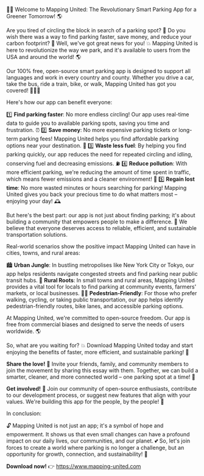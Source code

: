 🚗💥 Welcome to Mapping United: The Revolutionary Smart Parking App for a Greener Tomorrow! 🌎

Are you tired of circling the block in search of a parking spot? 🤯 Do you wish there was a way to find parking faster, save money, and reduce your carbon footprint? 🔋 Well, we've got great news for you! 💥 Mapping United is here to revolutionize the way we park, and it's available to users from the USA and around the world! 🌎

Our 100% free, open-source smart parking app is designed to support all languages and work in every country and county. Whether you drive a car, take the bus, ride a train, bike, or walk, Mapping United has got you covered! 🚌🚂💨

Here's how our app can benefit everyone:

1️⃣ **Find parking faster**: No more endless circling! Our app uses real-time data to guide you to available parking spots, saving you time and frustration. ⏰
2️⃣ **Save money**: No more expensive parking tickets or long-term parking fees! Mapping United helps you find affordable parking options near your destination. 💸
3️⃣ **Waste less fuel**: By helping you find parking quickly, our app reduces the need for repeated circling and idling, conserving fuel and decreasing emissions. ⛽️
4️⃣ **Reduce pollution**: With more efficient parking, we're reducing the amount of time spent in traffic, which means fewer emissions and a cleaner environment! 🌟
5️⃣ **Regain lost time**: No more wasted minutes or hours searching for parking! Mapping United gives you back your precious time to do what matters most – enjoying your day! 🕰️

But here's the best part: our app is not just about finding parking; it's about building a community that empowers people to make a difference. 💪 We believe that everyone deserves access to reliable, efficient, and sustainable transportation solutions.

Real-world scenarios show the positive impact Mapping United can have in cities, towns, and rural areas:

🏙️ **Urban Jungle**: In bustling metropolises like New York City or Tokyo, our app helps residents navigate congested streets and find parking near public transit hubs.
🌳 **Rural Roots**: In small towns and rural areas, Mapping United provides a vital tool for locals to find parking at community events, farmers' markets, or local businesses.
🏃‍♂️ **Pedestrian-Friendly**: For those who prefer walking, cycling, or taking public transportation, our app helps identify pedestrian-friendly routes, bike lanes, and accessible parking options.

At Mapping United, we're committed to open-source freedom. Our app is free from commercial biases and designed to serve the needs of users worldwide. 🌎

So, what are you waiting for? 💥 Download Mapping United today and start enjoying the benefits of faster, more efficient, and sustainable parking! 🚀

**Share the love!** 🤩 Invite your friends, family, and community members to join the movement by sharing this essay with them. Together, we can build a smarter, cleaner, and more connected world – one parking spot at a time! 🌈

**Get involved!** 💪 Join our community of open-source enthusiasts, contribute to our development process, or suggest new features that align with your values. We're building this app for the people, by the people! 🌟

In conclusion:

🔓 Mapping United is not just an app; it's a symbol of hope and empowerment. It shows us that even small changes can have a profound impact on our daily lives, our communities, and our planet. 💕 So, let's join forces to create a world where parking is no longer a challenge, but an opportunity for growth, connection, and sustainability! 🌈

**Download now!** 👉 https://www.mapping-united.com